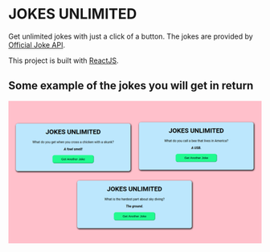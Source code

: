 # JOKES UNLIMITED

Get unlimited jokes with just a click of a button. The jokes are provided by [Official Joke API](https://github.com/15Dkatz/official_joke_api).


This project is built with [ReactJS](https://github.com/facebook/create-react-app).

## Some example of the jokes you will get in return

![](src/screenshot/ss.png)
